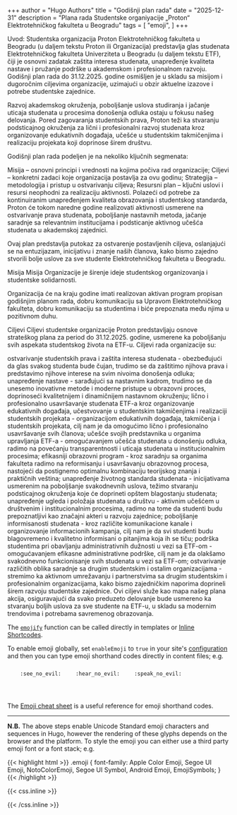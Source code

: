 +++
author = "Hugo Authors"
title = "Godišnji plan rada"
date = "2025-12-31"
description = "Plana rada Studentske organiyacije „Proton“ Elektrotehničkog fakulteta u Beogradu"
tags = [
    "emoji",
]
+++

Uvod:
Studentska organizacija Proton Elektrotehničkog fakulteta u Beogradu (u daljem tekstu Proton ili Organizacija) predstavlja glas studenata Elektrotehničkog fakulteta Univerziteta u Beogradu (u daljem tekstu ETF), čiji je osnovni zadatak zaštita interesa studenata, unapređenje kvaliteta nastave i pružanje podrške u akademskom i profesionalnom razvoju. Godišnji plan rada do 31.12.2025. godine osmišljen je u skladu sa misijom i dugoročnim ciljevima organizacije, uzimajući u obzir aktuelne izazove i potrebe studentske zajednice.

Razvoj akademskog okruženja, poboljšanje uslova studiranja i jačanje uticaja studenata u procesima donošenja odluka ostaju u fokusu našeg delovanja. Pored zagovaranja studentskih prava, Proton teži ka stvaranju podsticajnog okruženja za lični i profesionalni razvoj studenata kroz organizovanje edukativnih događaja, učešće u studentskim takmičenjima i realizaciju projekata koji doprinose širem društvu.

Godišnji plan rada podeljen je na nekoliko ključnih segmenata:

Misija – osnovni principi i vrednosti na kojima počiva rad organizacije;
Ciljevi – konkretni zadaci koje organizacija postavlja za ovu godinu;
Strategija – metodologija i pristup u ostvarivanju ciljeva;
Resursni plan – ključni uslovi i resursi neophodni za realizaciju aktivnosti.
Polazeći od potrebe za kontinuiranim unapređenjem kvaliteta obrazovanja i studentskog standarda, Proton će tokom naredne godine realizovati aktivnosti usmerene na ostvarivanje prava studenata, poboljšanje nastavnih metoda, jačanje saradnje sa relevantnim institucijama i podsticanje aktivnog učešća studenata u akademskoj zajednici.

Ovaj plan predstavlja putokaz za ostvarenje postavljenih ciljeva, oslanjajući se na entuzijazam, inicijativu i znanje naših članova, kako bismo zajedno stvorili bolje uslove za sve studente Elektrotehničkog fakulteta u Beogradu.

Misija
Misija Organizacije je širenje ideje studentskog organizovanja i studentske solidarnosti.

Organizacija će na kraju godine imati realizovan aktivan program propisan godišnjim planom rada, dobru komunikaciju sa Upravom Elektrotehničkog fakulteta, dobru komunikaciju sa studentima i biće prepoznata među njima u pozitivnom duhu.

Ciljevi
Ciljevi studentske organizacije Proton predstavljaju osnove strateškog plana za period do 31.12.2025. godine, usmerene ka poboljšanju svih aspekata studentskog života na ETF-u. Ciljevi rada organizacije su:

ostvarivanje studentskih prava i zaštita interesa studenata - obezbeđujući da glas svakog studenta bude čujan, trudimo se da zaštitimo njihova prava i predstavimo njihove interese na svim nivoima donošenja odluka;
unapređenje nastave - sarađujući sa nastavnim kadrom, trudimo se da unesemo inovativne metode i moderne pristupe u obrazovni proces, doprinoseći kvalitetnijem i dinamičnijem nastavnom okruženju;
lično i profesionalno usavršavanje studenata ETF-a kroz organizovanje edukativnih događaja, učestvovanje u studentskim takmičenjima i realizaciji studentskih projekata - organizacijom edukativnih događaja, takmičenja i studentskih projekata, cilj nam je da omogućimo lično i profesionalno usavršavanje svih članova;
učešće svojih predstavnika u organima upravljanja ETF-a - omogućavanjem učešća studenata u donošenju odluka, radimo na povećanju transparentnosti i uticaja studenata u institucionalnim procesima;
efikasniji obrazovni program - kroz saradnju sa organima fakulteta radimo na reformisanju i usavršavanju obrazovnog procesa, nastojeći da postignemo optimalnu kombinaciju teorijskog znanja i praktičnih veština;
unapređenje životnog standarda studenata - inicijativama usmerenim na poboljšanje svakodnevnih uslova, težimo stvaranju podsticajnog okruženja koje će doprineti opštem blagostanju studenata;
unapređenje ugleda i položaja studenata u društvu - aktivnim učešćem u društvenim i institucionalnim procesima, radimo na tome da studenti budu prepoznatljivi kao značajni akteri u razvoju zajednice;
poboljšanje informisanosti studenata - kroz različite komunikacione kanale i organizovanje informacionih kampanja, cilj nam je da svi studenti budu blagovremeno i kvalitetno informisani o pitanjima koja ih se tiču;
podrška studentima pri obavljanju administrativnih dužnosti u vezi sa ETF-om - omogućavanjem efikasne administrativne podrške, cilj nam je da olakšamo svakodnevno funkcionisanje svih studenata u vezi sa ETF-om;
ostvarivanje različitih oblika saradnje sa drugim studentskim i ostalim organizacijama - stremimo ka aktivnom umrežavanju i partnerstvima sa drugim studentskim i profesionalnim organizacijama, kako bismo zajedničkim naporima doprineli širem razvoju studentske zajednice.
Ovi ciljevi služe kao mapa našeg plana akcija, osiguravajući da svako preduzeto delovanje bude usmereno ka stvaranju boljih uslova za sve studente na ETF-u, u skladu sa modernim trendovima i potrebama savremenog obrazovanja. 
<!--more-->
The [`emojify`](https://gohugo.io/functions/emojify/) function can be called directly in templates or [Inline Shortcodes](https://gohugo.io/templates/shortcode-templates/#inline-shortcodes). 

To enable emoji globally, set `enableEmoji` to `true` in your site's [configuration](https://gohugo.io/getting-started/configuration/) and then you can type emoji shorthand codes directly in content files; e.g.

<p><span class="nowrap"><span class="emojify">🙈</span> <code>:see_no_evil:</code></span>  <span class="nowrap"><span class="emojify">🙉</span> <code>:hear_no_evil:</code></span>  <span class="nowrap"><span class="emojify">🙊</span> <code>:speak_no_evil:</code></span></p>
<br>

The [Emoji cheat sheet](http://www.emoji-cheat-sheet.com/) is a useful reference for emoji shorthand codes.

***

**N.B.** The above steps enable Unicode Standard emoji characters and sequences in Hugo, however the rendering of these glyphs depends on the browser and the platform. To style the emoji you can either use a third party emoji font or a font stack; e.g.

{{< highlight html >}}
.emoji {
  font-family: Apple Color Emoji, Segoe UI Emoji, NotoColorEmoji, Segoe UI Symbol, Android Emoji, EmojiSymbols;
}
{{< /highlight >}}

{{< css.inline >}}
<style>
.emojify {
	font-family: Apple Color Emoji, Segoe UI Emoji, NotoColorEmoji, Segoe UI Symbol, Android Emoji, EmojiSymbols;
	font-size: 2rem;
	vertical-align: middle;
}
@media screen and (max-width:650px) {
  .nowrap {
    display: block;
    margin: 25px 0;
  }
}
</style>
{{< /css.inline >}}
